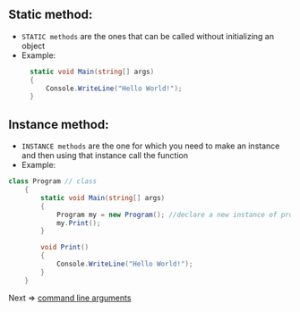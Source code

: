 ## Static method:
- `STATIC methods` are the ones that can be called without initializing an object
- Example:
  ```C#
    static void Main(string[] args) 
    {
        Console.WriteLine("Hello World!"); 
    }
  ```
## Instance method:
- `INSTANCE methods` are the one for which you need to make an instance and then using that instance call the function
- Example:
```C#
class Program // class
    {
        static void Main(string[] args) 
        {
            Program my = new Program(); //declare a new instance of program class to access a non-static method
            my.Print();
        }

        void Print()
        {
            Console.WriteLine("Hello World!"); 
        }
    }
```

Next => [command line arguments](1.%20cmd_args.md)